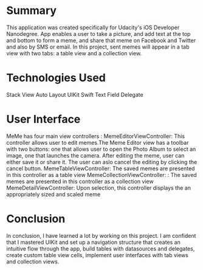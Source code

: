 # Summary
This application was created specifically for Udacity's iOS Developer Nanodegree. App enables a user to take a picture, and add text at the top and bottom to form a meme, and share that meme on Facebook and Twitter and also by SMS or email. In this project, sent memes will appear in a tab view with two tabs: a table view and a collection view.

# Technologies Used
Stack View
Auto Layout
UIKit
Swift
Text Field Delegate

# User Interface
MeMe has four main view controllers :
MemeEditorViewController: This controller allows user to edit memes.The Meme Editor view has a toolbar with two buttons: one that allows user to open the Photo Album to select an image, one that launches the camera. After editing the meme, user can either save it or share it. The user can aslo cancel the editing by clicking the cancel button.
MemeTableViewController: The saved memes are presented in this controller as a table view
MemeCollectionViewController: : The saved memes are presented in this controller as a collection view
MemeDetailViewController: Upon selection, this controller displays the an appropriately sized and scaled meme

# Conclusion
In conclusion, I have learned a lot by working on this project. I am confident that I mastered UIKit and set up a navigation structure that creates an intuitive flow through the app, build tables with datasources and delegates, create custom table view cells, implement user interfaces with tab views and collection views.

